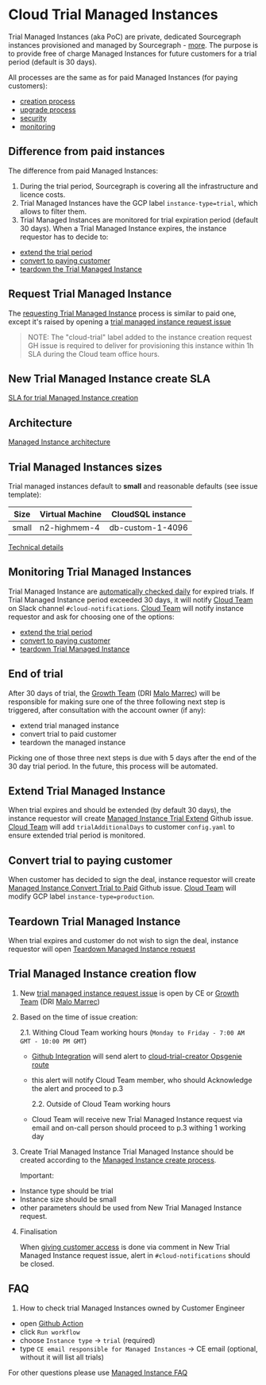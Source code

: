 # Cloud Trial Managed Instances

Trial Managed Instances (aka PoC) are private, dedicated Sourcegraph instances provisioned and managed by Sourcegraph - [more](https://docs.sourcegraph.com/cloud).
The purpose is to provide free of charge Managed Instances for future customers for a trial period (default is 30 days).

All processes are the same as for paid Managed Instances (for paying customers):

- [creation process](./technical-docs/v1.1/mi1-1_creation_process.md)
- [upgrade process](./technical-docs/index.md#release-process)
- [security](./technical-docs/index.md#security)
- [monitoring](./technical-docs/index.md#monitoring-and-alerting)

## Difference from paid instances

The difference from paid Managed Instances:

1. During the trial period, Sourcegraph is covering all the infrastructure and licence costs.
1. Trial Managed Instances have the GCP label `instance-type=trial`, which allows to filter them.
1. Trial Managed Instances are monitored for trial expiration period (default 30 days). When a Trial Managed Instance expires, the instance requestor has to decide to:

- [extend the trial period](#extend-trial-managed-instance)
- [convert to paying customer](#convert-trial-to-paying-customer)
- [teardown the Trial Managed Instance](#teardown-trial-managed-instance)

## Request Trial Managed Instance

The [requesting Trial Managed Instance](./index.md#managed-instance-requests) process is similar to paid one, except it's raised by opening a [trial managed instance request issue](https://github.com/sourcegraph/customer/issues/new?assignees=&labels=team%2Fcloud%2C+mi%2Cmi%2Fnew-instance-request%2C+cloud-trial&template=new_trial_managed_instance.md&title=New+Trial+Managed+Instance+request%3A+%5Bdomain+name%5D)

> NOTE: The "cloud-trial" label added to the instance creation request GH issue is required to deliver for provisioning this instance within 1h SLA during the Cloud team office hours.

## New Trial Managed Instance create SLA

[SLA for trial Managed Instance creation](./index.md#slas-for-managed-instances)

## Architecture

[Managed Instance architecture](./technical-docs/index.md)

## Trial Managed Instances sizes

Trial managed instances default to **small** and reasonable defaults (see issue template):

| Size  | Virtual Machine | CloudSQL instance |
| ----- | --------------- | ----------------- |
| small | n2-highmem-4    | db-custom-1-4096  |

[Technical details](https://github.com/sourcegraph/deploy-sourcegraph-managed/blob/main/util/cmd/mg_create.go#L67)

## Monitoring Trial Managed Instances

Trial Managed Instance are [automatically checked daily](https://github.com/sourcegraph/deploy-sourcegraph-managed/actions/workflows/trials_expire.yml) for expired trials. If Trial Managed Instance period exceeded 30 days, it will notify [Cloud Team](././index.md#team) on Slack channel `#cloud-notifications`. [Cloud Team](././index.md#team) will notify instance requestor and ask for choosing one of the options:

- [extend the trial period](#extend-trial-managed-instance)
- [convert to paying customer](#convert-trial-to-paying-customer)
- [teardown Trial Managed Instance](#teardown-trial-managed-instance)

## End of trial

After 30 days of trial, the [Growth Team](../engineering/teams/growth/index.md) (DRI [Malo Marrec](../../team/index.md#sts=Malo%20Marrec)) will be responsible for making sure one of the three following next step is triggered, after consultation with the account owner (if any):

- extend trial managed instance
- convert trial to paid customer
- teardown the managed instance

Picking one of those three next steps is due with 5 days after the end of the 30 day trial period. In the future, this process will be automated.

## Extend Trial Managed Instance

When trial expires and should be extended (by default 30 days), the instance requestor will create [Managed Instance Trial Extend](index.md#managed-instance-requests) Github issue. [Cloud Team](././index.md#team) will add `trialAdditionalDays` to customer `config.yaml` to ensure extended trial period is monitored.

## Convert trial to paying customer

When customer has decided to sign the deal, instance requestor will create [Managed Instance Convert Trial to Paid](index.md#managed-instance-requests) Github issue. [Cloud Team](././index.md#team) will modify GCP label `instance-type=production`.

## Teardown Trial Managed Instance

When trial expires and customer do not wish to sign the deal, instance requestor will open [Teardown Managed Instance request](./index.md#managed-instance-requests)

## Trial Managed Instance creation flow

1. New [trial managed instance request issue](https://github.com/sourcegraph/customer/issues/new?assignees=&labels=team%2Fcloud%2C+mi%2Cmi%2Fnew-instance-request%2C+cloud-trial&template=new_trial_managed_instance.md&title=New+Trial+Managed+Instance+request%3A+%5Bdomain+name%5D) is open by CE or [Growth Team](../engineering/teams/growth/index.md) (DRI [Malo Marrec](../../team/index.md#sts=Malo%20Marrec))
2. Based on the time of issue creation:

   2.1. Withing Cloud Team working hours (`Monday to Friday - 7:00 AM GMT - 10:00 PM GMT`)

   - [Github Integration](https://sourcegraph.app.opsgenie.com/settings/integration/edit/GitHub/f69b65ee-8cbe-4557-8ed8-13b294c45667?teamId=9ec2825d-38da-4e2b-bdec-a0c03d11d420) will send alert to [cloud-trial-creator Opsgenie route](https://sourcegraph.app.opsgenie.com/teams/dashboard/9ec2825d-38da-4e2b-bdec-a0c03d11d420/main)
   - this alert will notify Cloud Team member, who should Acknowledge the alert and proceed to p.3

     2.2. Outside of Cloud Team working hours

   - Cloud Team will receive new Trial Managed Instance request via email and on-call person should proceed to p.3 withing 1 working day

3. Create Trial Managed Instance
   Trial Managed Instance should be created according to the [Managed Instance create process](./technical-docs/v1.1/mi1-1_creation_process.md).

   Important:

- Instance type should be trial
- Instance size should be small
- other parameters should be used from New Trial Managed Instance request.

4. Finalisation

   When [giving customer access](./technical-docs/v1.1/mi1-1_creation_process.md#giving-customer-access) is done via comment in New Trial Managed Instance request issue, alert in `#cloud-notifications` should be closed.

## FAQ

1. How to check trial Managed Instances owned by Customer Engineer

- open [Github Action](https://github.com/sourcegraph/deploy-sourcegraph-managed/actions/workflows/mi_info.yml)
- click `Run workflow`
- choose `Instance type` -> `trial` (required)
- type `CE email responsible for Managed Instances` -> CE email (optional, without it will list all trials)

For other questions please use [Managed Instance FAQ](./index.md#faq)
